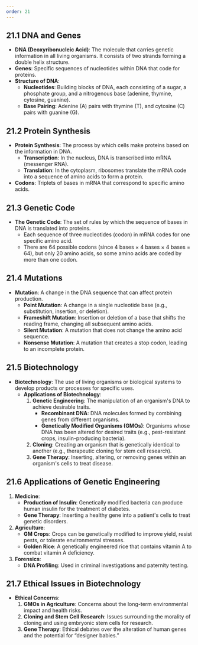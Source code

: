 ```yaml
---
order: 21
---
```

## 21.1 DNA and Genes
- **DNA (Deoxyribonucleic Acid)**: The molecule that carries genetic information in all living organisms. It consists of two strands forming a double helix structure.
- **Genes**: Specific sequences of nucleotides within DNA that code for proteins.
- **Structure of DNA**:
  - **Nucleotides**: Building blocks of DNA, each consisting of a sugar, a phosphate group, and a nitrogenous base (adenine, thymine, cytosine, guanine).
  - **Base Pairing**: Adenine (A) pairs with thymine (T), and cytosine (C) pairs with guanine (G).

## 21.2 Protein Synthesis
- **Protein Synthesis**: The process by which cells make proteins based on the information in DNA.
  - **Transcription**: In the nucleus, DNA is transcribed into mRNA (messenger RNA).
  - **Translation**: In the cytoplasm, ribosomes translate the mRNA code into a sequence of amino acids to form a protein.
- **Codons**: Triplets of bases in mRNA that correspond to specific amino acids.

## 21.3 Genetic Code
- **The Genetic Code**: The set of rules by which the sequence of bases in DNA is translated into proteins.
  - Each sequence of three nucleotides (codon) in mRNA codes for one specific amino acid.
  - There are 64 possible codons (since 4 bases × 4 bases × 4 bases = 64), but only 20 amino acids, so some amino acids are coded by more than one codon.

## 21.4 Mutations
- **Mutation**: A change in the DNA sequence that can affect protein production.
  - **Point Mutation**: A change in a single nucleotide base (e.g., substitution, insertion, or deletion).
  - **Frameshift Mutation**: Insertion or deletion of a base that shifts the reading frame, changing all subsequent amino acids.
  - **Silent Mutation**: A mutation that does not change the amino acid sequence.
  - **Nonsense Mutation**: A mutation that creates a stop codon, leading to an incomplete protein.

## 21.5 Biotechnology
- **Biotechnology**: The use of living organisms or biological systems to develop products or processes for specific uses.
  - **Applications of Biotechnology**:
    1. **Genetic Engineering**: The manipulation of an organism's DNA to achieve desirable traits.
       - **Recombinant DNA**: DNA molecules formed by combining genes from different organisms.
       - **Genetically Modified Organisms (GMOs)**: Organisms whose DNA has been altered for desired traits (e.g., pest-resistant crops, insulin-producing bacteria).
    2. **Cloning**: Creating an organism that is genetically identical to another (e.g., therapeutic cloning for stem cell research).
    3. **Gene Therapy**: Inserting, altering, or removing genes within an organism's cells to treat disease.

## 21.6 Applications of Genetic Engineering
1. **Medicine**:  
   - **Production of Insulin**: Genetically modified bacteria can produce human insulin for the treatment of diabetes.
   - **Gene Therapy**: Inserting a healthy gene into a patient's cells to treat genetic disorders.
2. **Agriculture**:  
   - **GM Crops**: Crops can be genetically modified to improve yield, resist pests, or tolerate environmental stresses.
   - **Golden Rice**: A genetically engineered rice that contains vitamin A to combat vitamin A deficiency.
3. **Forensics**:  
   - **DNA Profiling**: Used in criminal investigations and paternity testing.

## 21.7 Ethical Issues in Biotechnology
- **Ethical Concerns**:  
   1. **GMOs in Agriculture**: Concerns about the long-term environmental impact and health risks.
   2. **Cloning and Stem Cell Research**: Issues surrounding the morality of cloning and using embryonic stem cells for research.
   3. **Gene Therapy**: Ethical debates over the alteration of human genes and the potential for “designer babies.”
